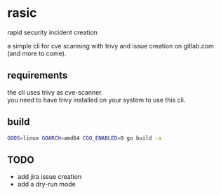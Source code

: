 # rasic

rapid security incident creation

a simple cli for cve scanning with trivy and issue creation on gitlab.com (and more to come).

## requirements

the cli uses trivy as cve-scanner.\
you need to have trivy installed on your system to use this cli.

## build

```sh
GOOS=linux GOARCH=amd64 CGO_ENABLED=0 go build -a
```

## TODO

- add jira issue creation
- add a dry-run mode
